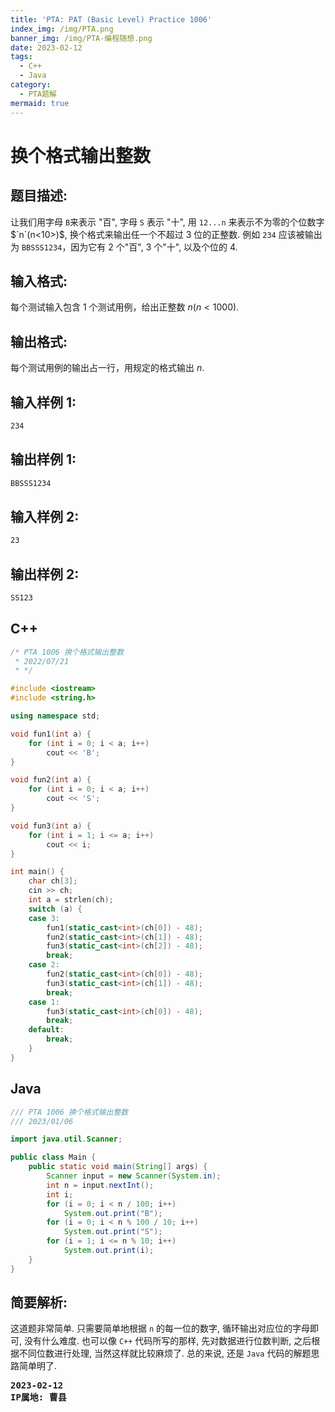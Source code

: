 ```yaml
---
title: 'PTA: PAT (Basic Level) Practice 1006'
index_img: /img/PTA.png
banner_img: /img/PTA-编程随想.png
date: 2023-02-12
tags:
  - C++
  - Java
category:
  - PTA题解
mermaid: true
---
```


# 换个格式输出整数

## 题目描述: 
让我们用字母 `B`来表示 "百", 字母 `S` 表示 "十", 用 `12...n` 来表示不为零的个位数字 $`n`(n<10>)$, 换个格式来输出任一个不超过 3 位的正整数. 例如 `234` 应该被输出为 `BBSSS1234`，因为它有 2 个"百", 3 个"十", 以及个位的 4.

## 输入格式: 
每个测试输入包含 1 个测试用例，给出正整数 $n(n<1000)$.

## 输出格式: 
每个测试用例的输出占一行，用规定的格式输出 $n$.

## 输入样例 1:
```txt
234
```

## 输出样例 1:
```txt
BBSSS1234
```

## 输入样例 2: 
```txt
23
```

## 输出样例 2:
```txt
SS123
```

## C++
```cpp
/* PTA 1006 换个格式输出整数
 * 2022/07/21
 * */

#include <iostream>
#include <string.h>

using namespace std;

void fun1(int a) {
    for (int i = 0; i < a; i++)
        cout << 'B';
}

void fun2(int a) {
    for (int i = 0; i < a; i++)
        cout << 'S';
}

void fun3(int a) {
    for (int i = 1; i <= a; i++)
        cout << i;
}

int main() {
    char ch[3];
    cin >> ch;
    int a = strlen(ch);
    switch (a) {
    case 3:
        fun1(static_cast<int>(ch[0]) - 48);
        fun2(static_cast<int>(ch[1]) - 48);
        fun3(static_cast<int>(ch[2]) - 48);
        break;
    case 2:
        fun2(static_cast<int>(ch[0]) - 48);
        fun3(static_cast<int>(ch[1]) - 48);
        break;
    case 1:
        fun3(static_cast<int>(ch[0]) - 48);
        break;
    default:
        break;
    }
}
```

## Java
```java
/// PTA 1006 换个格式输出整数
/// 2023/01/06

import java.util.Scanner;

public class Main {
    public static void main(String[] args) {
        Scanner input = new Scanner(System.in);
        int n = input.nextInt();
        int i;
        for (i = 0; i < n / 100; i++)
            System.out.print("B");
        for (i = 0; i < n % 100 / 10; i++)
            System.out.print("S");
        for (i = 1; i <= n % 10; i++)
            System.out.print(i);
    }
}
```

## 简要解析: 
这道题非常简单. 只需要简单地根据 `n` 的每一位的数字, 循环输出对应位的字母即可, 没有什么难度.
也可以像 `C++` 代码所写的那样, 先对数据进行位数判断, 之后根据不同位数进行处理, 当然这样就比较麻烦了.
总的来说, 还是 `Java` 代码的解题思路简单明了.

<pre class="note note-info">
<strong>2023-02-12</strong> 
<strong>IP属地: 曹县</strong>
</pre>